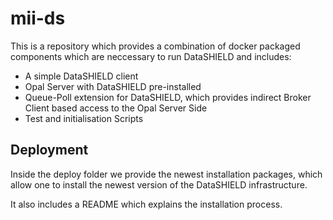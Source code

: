 # mii-ds

This is a repository which provides a combination of docker packaged components which are neccessary to run DataSHIELD and includes:

- A simple DataSHIELD client
- Opal Server with DataSHIELD pre-installed
- Queue-Poll extension for DataSHIELD, which provides indirect Broker Client based access to the Opal Server Side
- Test and initialisation Scripts

## Deployment

Inside the deploy folder we provide the newest installation packages, which allow one to install the newest version of the DataSHIELD infrastructure.

It also includes a README which explains the installation process.
